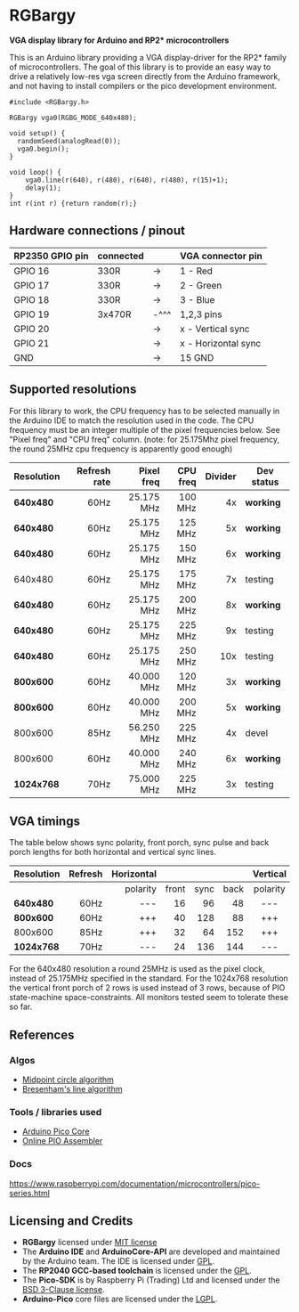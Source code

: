 # RGBargy

__VGA display library for Arduino and RP2* microcontrollers__

This is an Arduino library providing a VGA display-driver for the RP2* family of microcontrollers. The goal of this library is to provide an easy way to drive a relatively low-res vga screen directly from the Arduino framework, and not having to install compilers or the pico development environment.

```
#include <RGBargy.h>

RGBargy vga0(RGBG_MODE_640x480);

void setup() {
  randomSeed(analogRead(0));
  vga0.begin();
}

void loop() {
    vga0.line(r(640), r(480), r(640), r(480), r(15)+1);
    delay(1);
}
int r(int r) {return random(r);}
```

## Hardware connections / pinout

| RP2350 GPIO pin | connected |      | VGA connector pin    |
|-----------------|-----------|------|----------------------|
| GPIO 16         | 330R      |  ->  |  1 - Red             |
| GPIO 17         | 330R      |  ->  |  2 - Green           |
| GPIO 18         | 330R      |  ->  |  3 - Blue            |
| GPIO 19         | 3x470R    | -^^^ |  1,2,3 pins          |
| GPIO 20         |           |  ->  |  x - Vertical sync   |
| GPIO 21         |           |  ->  |  x - Horizontal sync |
| GND             |           |  ->  | 15  GND              |


## Supported resolutions

For this library to work, the CPU frequency has to be selected manually in the Arduino IDE to match the resolution used in the code. The CPU frequency must be an integer multiple of the pixel frequencies below. See "Pixel freq" and "CPU freq" column. (note: for 25.175Mhz pixel frequency, the round 25MHz cpu frequency is apparently good enough)

| Resolution   | Refresh rate | Pixel freq |  CPU freq | Divider | Dev status  |
|--------------|-------------:|-----------:|----------:|--------:|-------------|
|  __640x480__ |         60Hz | 25.175 MHz |   100 MHz |      4x | __working__ |
|  __640x480__ |         60Hz | 25.175 MHz |   125 MHz |      5x | __working__ |
|  __640x480__ |         60Hz | 25.175 MHz |   150 MHz |      6x | __working__ |
|    640x480   |         60Hz | 25.175 MHz |   175 MHz |      7x | testing     |
|  __640x480__ |         60Hz | 25.175 MHz |   200 MHz |      8x | __working__ |
|  __640x480__ |         60Hz | 25.175 MHz |   225 MHz |      9x | testing     |
|  __640x480__ |         60Hz | 25.175 MHz |   250 MHz |     10x | testing     |
|  __800x600__ |         60Hz | 40.000 MHz |   120 MHz |      3x | __working__ |
|  __800x600__ |         60Hz | 40.000 MHz |   200 MHz |      5x | __working__ |
|    800x600   |         85Hz | 56.250 MHz |   225 MHz |      4x | devel       |
|    800x600   |         60Hz | 40.000 MHz |   240 MHz |      6x | __working__ |
| __1024x768__ |         70Hz | 75.000 MHz |   225 MHz |      3x | testing     |


## VGA timings

The table below shows sync polarity, front porch, sync pulse and back porch lengths for both horizontal and vertical sync lines.

| Resolution | Refresh | Horizontal |       |      |      | Vertical |       |      |      |
|------------|--------:|-----------:|------:|-----:|-----:|:--------:|------:|-----:|-----:|
|            |         | polarity   | front | sync | back | polarity | front | sync | back |
| __640x480__|    60Hz |    ---     |    16 |   96 |   48 |   ---    |    10 |    2 |   33 |
| __800x600__|    60Hz |    +++     |    40 |  128 |   88 |   +++    |     1 |    4 |   23 |
|   800x600  |    85Hz |    +++     |    32 |   64 |  152 |   +++    |     1 |    3 |   27 |
|__1024x768__|    70Hz |    ---     |    24 |  136 |  144 |   ---    |     3 |    6 |   29 |

For the 640x480 resolution a round 25MHz is used as the pixel clock, instead of 25.175MHz specified in the standard. For the 1024x768 resolution the vertical front porch of 2 rows is used instead of 3 rows, because of PIO state-machine space-constraints. All monitors tested seem to tolerate these so far.


## References

### Algos
- [Midpoint circle algorithm](https://en.wikipedia.org/wiki/Midpoint_circle_algorithm)
- [Bresenham's line algorithm](https://en.wikipedia.org/wiki/Bresenham%27s_line_algorithm)

### Tools / libraries used
- [Arduino Pico Core ](https://github.com/earlephilhower/arduino-pico)
- [Online PIO Assembler](https://wokwi.com/tools/pioasm)

### Docs
https://www.raspberrypi.com/documentation/microcontrollers/pico-series.html

## Licensing and Credits
- __RGBargy__ licensed under [MIT license](https://mit-license.org/)
- The __Arduino IDE__ and __ArduinoCore-API__ are developed and maintained by the Arduino team. The IDE is licensed under [GPL](https://www.gnu.org/licenses/gpl-3.0.html).
- The __RP2040 GCC-based toolchain__ is licensed under the [GPL](https://www.gnu.org/licenses/gpl-3.0.html).
- The __Pico-SDK__ is by Raspberry Pi (Trading) Ltd and licensed under the [BSD 3-Clause license](https://opensource.org/license/bsd-3-clause).
- __Arduino-Pico__ core files are licensed under the [LGPL](https://www.gnu.org/licenses/old-licenses/lgpl-2.1.html).
